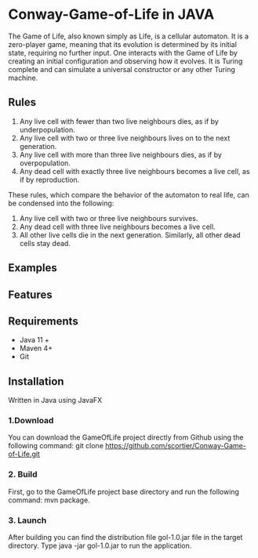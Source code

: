 # Conway-Game-of-Life in JAVA


The Game of Life, also known simply as Life, is a cellular automaton. It is a zero-player game, meaning that its evolution is determined by its initial state, requiring no further input. One interacts with the Game of Life by creating an initial configuration and observing how it evolves. It is Turing complete and can simulate a universal constructor or any other Turing machine.

## Rules

1. Any live cell with fewer than two live neighbours dies, as if by underpopulation.
2. Any live cell with two or three live neighbours lives on to the next generation.
3. Any live cell with more than three live neighbours dies, as if by overpopulation.
4. Any dead cell with exactly three live neighbours becomes a live cell, as if by reproduction.

These rules, which compare the behavior of the automaton to real life, can be condensed into the following:

1. Any live cell with two or three live neighbours survives.
2. Any dead cell with three live neighbours becomes a live cell.
3. All other live cells die in the next generation. Similarly, all other dead cells stay dead.

## Examples


## Features

## Requirements
- Java 11 +
- Maven 4+
- Git

## Installation
Written in Java using JavaFX

### 1.Download
 You can download the GameOfLife project directly from Github using the following command: git clone https://github.com/scortier/Conway-Game-of-Life.git

### 2. Build
First, go to the GameOfLife project base directory and run the following command: mvn package.

### 3. Launch
After building you can find the distribution file gol-1.0.jar file in the target directory. Type java -jar gol-1.0.jar to run the application.




##
